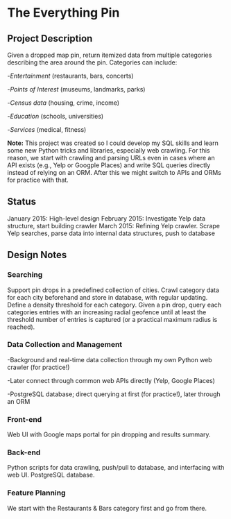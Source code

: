 # The Everything Pin

## Project Description

Given a dropped map pin, return itemized data from multiple categories describing the area around the pin. Categories can include:

-*Entertainment* (restaurants, bars, concerts)

-*Points of Interest* (museums, landmarks, parks)

-*Census data* (housing, crime, income)

-*Education* (schools, universities)

-*Services* (medical, fitness)

**Note:** This project was created so I could develop my SQL skills and learn some new Python tricks and libraries, especially web crawling. For this reason, we start with crawling and parsing URLs even in cases where an API exists (e.g., Yelp or Googple Places) and write SQL queries directly instead of relying on an ORM. After this we might switch to APIs and ORMs for practice with that.

## Status

January 2015: High-level design
February 2015: Investigate Yelp data structure, start building crawler
March 2015: Refining Yelp crawler. Scrape Yelp searches, parse data into internal data structures, push to database

## Design Notes

### Searching

Support pin drops in a predefined collection of cities. Crawl category data for each city beforehand and store in database, with regular updating. Define a density threshold for each category. Given a pin drop, query each categories entries with an increasing radial geofence until at least the threshold number of entries is captured (or a practical maximum radius is reached).

### Data Collection and Management

-Background and real-time data collection through my own Python web crawler (for practice!)

-Later connect through common web APIs directly (Yelp, Google Places)

-PostgreSQL database; direct querying at first (for practice!), later through an ORM

### Front-end
Web UI with Google maps portal for pin dropping and results summary.

### Back-end
Python scripts for data crawling, push/pull to database, and interfacing with web UI. PostgreSQL database.

### Feature Planning

We start with the Restaurants & Bars category first and go from there.